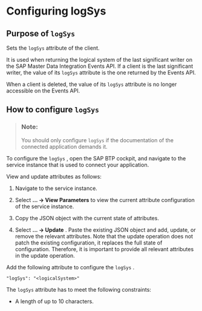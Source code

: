 <!-- loioa59464b050bf408cb4e9268f60038d24 -->

# Configuring logSys



<a name="loioa59464b050bf408cb4e9268f60038d24__purpose-of-logsys"/>

## Purpose of `logSys` 

Sets the `logSys` attribute of the client.

It is used when returning the logical system of the last significant writer on the SAP Master Data Integration Events API. If a client is the last significant writer, the value of its `logSys` attribute is the one returned by the Events API.

When a client is deleted, the value of its `logSys` attribute is no longer accessible on the Events API.



<a name="loioa59464b050bf408cb4e9268f60038d24__how-to-configure-logsys"/>

## How to configure `logSys` 

> ### Note:  
> You should only configure `logSys` if the documentation of the connected application demands it.

To configure the `logSys` , open the SAP BTP cockpit, and navigate to the service instance that is used to connect your application.

View and update attributes as follows:

1.  Navigate to the service instance.

2.  Select **... -\> View Parameters** to view the current attribute configuration of the service instance.

3.  Copy the JSON object with the current state of attributes.

4.  Select **... -\> Update** . Paste the existing JSON object and add, update, or remove the relevant attributes. Note that the update operation does not patch the existing configuration, it replaces the full state of configuration. Therefore, it is important to provide all relevant attributes in the update operation.


Add the following attribute to configure the `logSys` .

```
"logSys": "<logicalSystem>"
```

The `logSys` attribute has to meet the following constraints:

-   A length of up to 10 characters.


